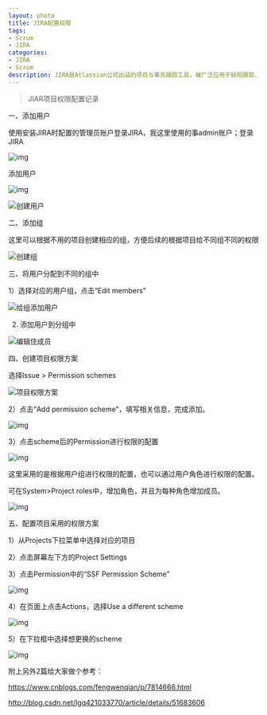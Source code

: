 ```yaml
---
layout: photo
title: JIRA配置权限
tags:
- Scrum
- JIRA
categories: 
- JIRA
- Scrum
description: JIRA是Atlassian公司出品的项目与事务跟踪工具，被广泛应用于缺陷跟踪、客户服务、需求收集、流程审批、任务跟踪、项目跟踪和敏捷管理等工作领域。
---
```


> JIAR项目权限配置记录

<!-- more -->

一、添加用户

使用安装JIRA时配置的管理员账户登录JIRA，我这里使用的事admin账户；登录JIRA

![img](https://huangzhanguo.github.io/assets/img/permission_set/20190827150034.png)

添加用户

![img](https://huangzhanguo.github.io/assets/img/permission_set/20190827150248.png)

![创建用户](https://huangzhanguo.github.io/assets/img/permission_set/20190827150444.png)

二、添加组

这里可以根据不用的项目创建相应的组，方便后续的根据项目给不同组不同的权限

![创建组](https://huangzhanguo.github.io/assets/img/permission_set/20190827151012.png)

三、将用户分配到不同的组中

1）选择对应的用户组，点击“Edit members”

![给组添加用户](https://huangzhanguo.github.io/assets/img/permission_set/20190827151636.png)

2) 添加用户到分组中

![编辑住成员](https://huangzhanguo.github.io/assets/img/permission_set/20190827151347.png)

四、创建项目权限方案

选择Issue > Permission schemes

![项目权限方案](https://huangzhanguo.github.io/assets/img/permission_set/817523-20180119164631584-2030625866.png)

2）点击“Add permission scheme”，填写相关信息，完成添加。

![img](https://huangzhanguo.github.io/assets/img/permission_set/817523-20180119164734240-2145902931.png)

 3）点击scheme后的Permission进行权限的配置

![img](https://huangzhanguo.github.io/assets/img/permission_set/817523-20180119165743287-1601834326.png)

这里采用的是根据用户组进行权限的配置，也可以通过用户角色进行权限的配置。

可在System>Project roles中，增加角色，并且为每种角色增加成员。

![img](https://huangzhanguo.github.io/assets/img/permission_set/817523-20180119173617209-1609265628.png)



五、配置项目采用的权限方案

 1）从Projects下拉菜单中选择对应的项目

2）点击屏幕左下方的Project Settings

3）点击Permission中的“SSF Permission Scheme”

![img](https://huangzhanguo.github.io/assets/img/permission_set/817523-20180119165152959-229508382.png)

4）在页面上点击Actions，选择Use a different scheme

![img](https://huangzhanguo.github.io/assets/img/permission_set/817523-20180119165318974-1469472524.png)

5）在下拉框中选择想更换的scheme

![img](https://huangzhanguo.github.io/assets/img/permission_set/817523-20180119165423240-1260468958.png)



附上另外2篇给大家做个参考：

https://www.cnblogs.com/fengwenqian/p/7814666.html

http://blog.csdn.net/lgq421033770/article/details/51683606